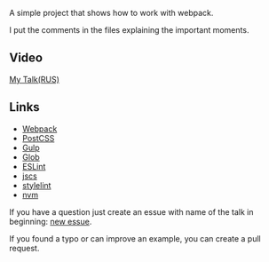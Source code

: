 A simple project that shows how to work with webpack.

I put the comments in the files explaining the important moments.

## Video
[My Talk(RUS)](http://www.youtube.com/watch?v=iBLdE6oYjbE)

## Links
* [Webpack](http://webpack.github.io/docs/)
* [PostCSS](https://github.com/postcss/postcss)
* [Gulp](https://github.com/gulpjs/gulp/tree/master/docs)
* [Glob](https://github.com/isaacs/node-glob)
* [ESLint](http://eslint.org/)
* [jscs](http://jscs.info/)
* [stylelint](http://stylelint.io/)
* [nvm](https://github.com/creationix/nvm)

If you have a question just create an essue with name of the talk in beginning: [new essue](https://github.com/yodairish/talks/issues/new).

If you found a typo or can improve an example, you can create a pull request.
